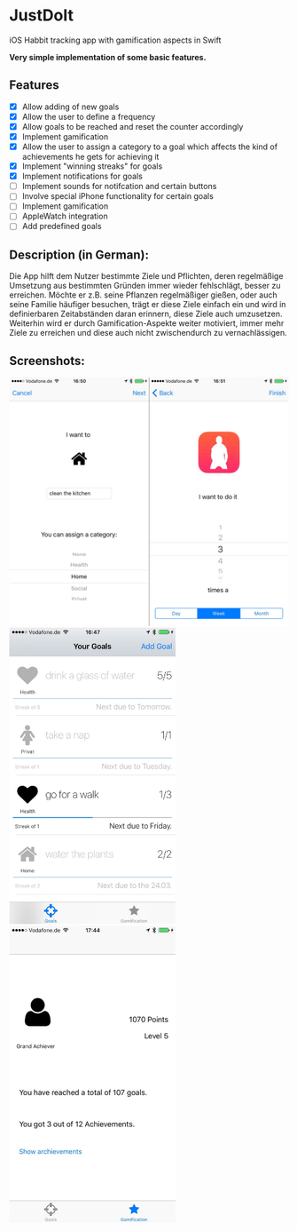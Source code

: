 # JustDoIt

iOS Habbit tracking app with gamification aspects in Swift

**Very simple implementation of some basic features.**


## Features ##

- [x] Allow adding of new goals
- [x] Allow the user to define a frequency
- [x] Allow goals to be reached and reset the counter accordingly
- [x] Implement gamification
- [x] Allow the user to assign a category to a goal which affects the kind of achievements he gets for achieving it
- [x] Implement "winning streaks" for goals
- [x] Implement notifications for goals
- [ ] Implement sounds for notifcation and certain buttons
- [ ] Involve special iPhone functionality for certain goals 
- [ ] Implement gamification
- [ ] AppleWatch integration
- [ ] Add predefined goals

## Description (in German): ##

Die App hilft dem Nutzer bestimmte Ziele und Pflichten, deren regelmäßige Umsetzung aus bestimmten Gründen immer wieder fehlschlägt, besser zu erreichen.
Möchte er z.B. seine Pflanzen regelmäßiger gießen, oder auch seine Familie häufiger besuchen, trägt er diese Ziele einfach ein und wird in definierbaren Zeitabständen daran erinnern, diese Ziele auch umzusetzen. Weiterhin wird er durch Gamification-Aspekte weiter motiviert, immer mehr Ziele zu erreichen und diese auch nicht zwischendurch zu vernachlässigen.

## Screenshots: ##

<img src="https://raw.githubusercontent.com/M4urice/JustDoIt/master/add_goals.jpg"  width="600">

<img src="https://raw.githubusercontent.com/M4urice/JustDoIt/master/goals.jpg"  width="300">
<img src="https://raw.githubusercontent.com/M4urice/JustDoIt/master/gamification.jpg"  width="300">

